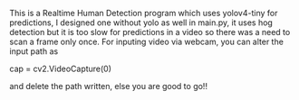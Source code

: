 This is a Realtime Human Detection program which uses yolov4-tiny for predictions, 
I designed one without yolo as well in main.py, it uses hog detection but it is too slow for predictions in a video so there was a need to scan a frame only once.
For inputing video via webcam, you can alter the input path as 

cap = cv2.VideoCapture(0)

and delete the path written, else you are good to go!!
